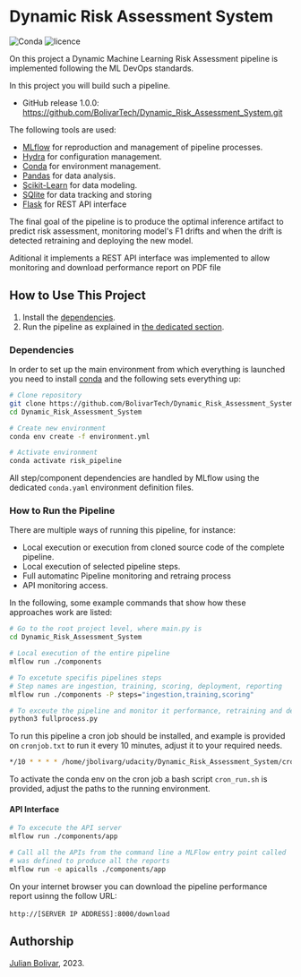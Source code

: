 # Dynamic Risk Assessment System

![Conda](https://img.shields.io/conda/pn/conda-forge/python)
![licence](https://img.shields.io/badge/language-Python-brightgreen.svg?style=flat-square)

On this project a Dynamic Machine Learning Risk Assessment pipeline is
implemented following the ML DevOps standards.

In this project you will build such a pipeline.

- GitHub release 1.0.0: https://github.com/BolivarTech/Dynamic_Risk_Assessment_System.git

The following tools are used:

- [MLflow](https://www.mlflow.org) for reproduction and management of pipeline processes.
- [Hydra](https://hydra.cc) for configuration management.
- [Conda](https://docs.conda.io/en/latest) for environment management.
- [Pandas](https://pandas.pydata.org) for data analysis.
- [Scikit-Learn](https://scikit-learn.org/stable) for data modeling.
- [SQlite](https://www.sqlite.org) for data tracking and storing
- [Flask](https://flask.palletsprojects.com/) for REST API interface

The final goal of the pipeline is to produce the optimal inference artifact 
to predict risk assessment, monitoring model's F1 drifts and when the drift is 
detected retraining and deploying the new model.

Aditional it implements a REST API interface was implemented to allow monitoring and download performance
report on PDF file

## How to Use This Project

1. Install the [dependencies](#dependencies).
2. Run the pipeline as explained in [the dedicated section](#how-to-run-the-pipeline).

### Dependencies

In order to set up the main environment from which everything is launched you need to install [conda](https://docs.conda.io/en/latest/) and the following sets everything up:

```bash
# Clone repository
git clone https://github.com/BolivarTech/Dynamic_Risk_Assessment_System.git
cd Dynamic_Risk_Assessment_System

# Create new environment
conda env create -f environment.yml

# Activate environment
conda activate risk_pipeline
```

All step/component dependencies are handled by MLflow using the dedicated `conda.yaml` environment definition files.

### How to Run the Pipeline

There are multiple ways of running this pipeline, for instance:

- Local execution or execution from cloned source code of the complete pipeline.
- Local execution of selected pipeline steps.
- Full automatinc Pipeline monitoring and retraing process
- API monitoring access.

In the following, some example commands that show how these approaches work are listed:

```bash
# Go to the root project level, where main.py is
cd Dynamic_Risk_Assessment_System

# Local execution of the entire pipeline
mlflow run ./components

# To excetute specifis pipelines steps
# Step names are ingestion, training, scoring, deployment, reporting
mlflow run ./components -P steps="ingestion,training,scoring"

# To exceute the pipeline and monitor it performance, retraining and deployiment
python3 fullprocess.py  
```

To run this pipeline a cron job should be installed, and example is provided on 
`cronjob.txt` to run it every 10 minutes, adjust it to your required needs.

```bash
*/10 * * * * /home/jbolivarg/udacity/Dynamic_Risk_Assessment_System/cron_run.sh
```

To activate the conda env on the cron job a bash script `cron_run.sh` is provided,
adjust the paths to the running environment.


#### API Interface

```bash
# To excecute the API server
mlflow run ./components/app

# Call all the APIs from the command line a MLFlow entry point called 'apicalls'
# was defined to produce all the reports
mlflow run -e apicalls ./components/app

```

On your internet browser you can download the pipeline performance report usinng
the follow URL: <br><br> 
`http://[SERVER IP ADDRESS]:8000/download`

## Authorship

[Julian Bolivar](https://www.linkedin.com/in/jbolivarg), 2023.  
